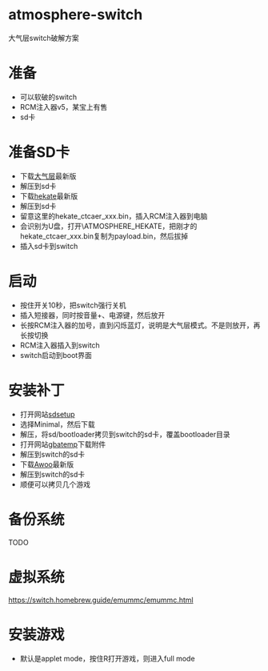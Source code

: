 # atmosphere-switch
大气层switch破解方案

# 准备
* 可以软破的switch
* RCM注入器v5，某宝上有售
* sd卡

# 准备SD卡
* 下载[大气层](https://github.com/Atmosphere-NX/Atmosphere)最新版
* 解压到sd卡
* 下载[hekate](https://github.com/CTCaer/hekate)最新版
* 解压到sd卡
* 留意这里的hekate_ctcaer_xxx.bin，插入RCM注入器到电脑
* 会识别为U盘，打开\ATMOSPHERE_HEKATE，把刚才的hekate_ctcaer_xxx.bin复制为payload.bin，然后拔掉
* 插入sd卡到switch

# 启动
* 按住开关10秒，把switch强行关机
* 插入短接器，同时按音量+、电源键，然后放开
* 长按RCM注入器的加号，直到闪烁蓝灯，说明是大气层模式。不是则放开，再长按切换
* RCM注入器插入到switch
* switch启动到boot界面

# 安装补丁
* 打开网站[sdsetup](https://www.sdsetup.com/)
* 选择Minimal，然后下载
* 解压，将sd/bootloader拷贝到switch的sd卡，覆盖bootloader目录
* 打开网站[gbatemp](https://gbatemp.net/threads/sigpatches-for-atmosphere-hekate-fss0-fusee-secondary-only.571543/)下载附件
* 解压到switch的sd卡
* 下载[Awoo](https://github.com/Huntereb/Awoo-Installer)最新版
* 解压到switch的sd卡
* 顺便可以拷贝几个游戏

# 备份系统
TODO

# 虚拟系统
https://switch.homebrew.guide/emummc/emummc.html

# 安装游戏
* 默认是applet mode，按住R打开游戏，则进入full mode


